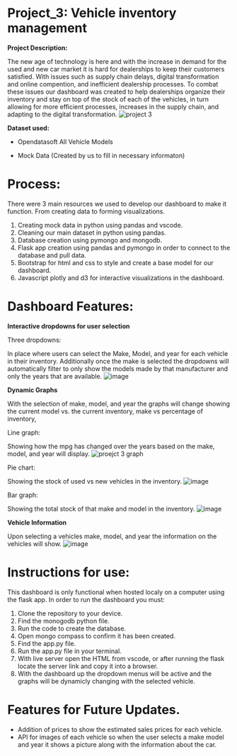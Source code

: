 # Project_3: Vehicle inventory management

**Project Description:**

The new age of technology is here and with the increase in demand for the used and new car market it is hard for dealerships to keep their customers satisfied. With issues such as supply chain delays, digital transformation and online compention, and inefficient dealership processes. To combat these issues our dashboard was created to help dealerships organize their inventory and stay on top of the stock of each of the vehicles, in turn allowing for more efficient processes, increases in the supply chain, and adapting to the digital transformation. 
![project 3](https://github.com/user-attachments/assets/427dce21-4625-4e53-a9d8-c84f46d43c3b)


**Dataset used:**

  - Opendatasoft All Vehicle Models

  - Mock Data (Created by us to fill in necessary informaton) 

# Process:

There were 3 main resources we used to develop our dashboard to make it function. From creating data to forming visualizations.
  1. Creating mock data in python using pandas and vscode.
  2. Cleaning our main dataset in python using pandas.
  3. Database creation using pymongo and mongodb.
  4. Flask app creation using pandas and pymongo in order to connect to the database and pull data.
  5. Bootstrap for html and css to style and create a base model for our dashboard.
  6. Javascript plotly and d3 for interactive visualizations in the dashboard.

# Dashboard Features: 

**Interactive dropdowns for user selection**

Three dropdowns:

In place where users can select the Make, Model, and year for each vehicle in their inventory. 
Additionally once the make is selected the dropdowns will automatically filter to only show the models made by that manufacturer and only the years that are available. 
![image](https://github.com/user-attachments/assets/0f155a0e-6eec-4413-a12a-9d077e4d1822)


**Dynamic Graphs**

With the selection of make, model, and year the graphs will change showing the current model vs. the current inventory, make vs percentage of inventory, 

Line graph:

Showing how the mpg has changed over the years based on the make, model, and year will display. 
![proejct 3 graph](https://github.com/user-attachments/assets/c1a26433-843e-4d3e-8ba7-f4c85d4d530d)

Pie chart:

Showing the stock of used vs new vehicles in the inventory. 
![image](https://github.com/user-attachments/assets/7e3cc0ee-83e0-4f9e-af6d-567f56ff709b)

Bar graph: 

Showing the total stock of that make and model in the inventory.
![image](https://github.com/user-attachments/assets/0628dc03-8552-402d-9fb8-6fee0d3c67f4)


**Vehicle Information**

Upon selecting a vehicles make, model, and year the information on the vehicles will show. 
![image](https://github.com/user-attachments/assets/b641739f-5ccf-4671-b149-fdfda2561b33)



# Instructions for use: 

This dashboard is only functional when hosted localy on a computer using the flask app. In order to run the dashboard you must: 

  1. Clone the repository to your device.
  2. Find the monogodb python file.
  3. Run the code to create the database.
  4. Open mongo compass to confirm it has been created.
  5. Find the app.py file.
  6. Run the app.py file in your terminal.
  7. With live server open the HTML from vscode, or after running the flask locate the server link and copy it into a browser.
  8. With the dashboard up the dropdown menus will be active and the graphs will be dynamicly changing with the selected vehicle.

# Features for Future Updates.

  - Addition of prices to show the estimated sales prices for each vehicle. 
  - API for images of each vehicle so when the user selects a make model and year it shows a picture along with the information about the car. 
  



   
